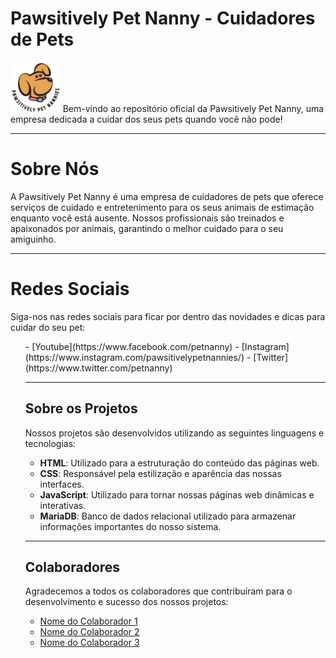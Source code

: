 <h1>Pawsitively Pet Nanny - Cuidadores de Pets</h1>

<img src="PAWSITIVELY.png" widht="80" height="80"></img>
Bem-vindo ao repositório oficial da Pawsitively Pet Nanny, uma empresa dedicada a cuidar dos seus pets quando você não pode!

---

<h1>Sobre Nós</h1>

<p>A Pawsitively Pet Nanny é uma empresa de cuidadores de pets que oferece serviços de cuidado e entretenimento para os seus animais de estimação enquanto você está ausente. Nossos profissionais são treinados e apaixonados por animais, garantindo o melhor cuidado para o seu amiguinho.</p>

---

<h1>Redes Sociais</h1>

<p>Siga-nos nas redes sociais para ficar por dentro das novidades e dicas para cuidar do seu pet:
<ul>
- [Youtube](https://www.facebook.com/petnanny)
- [Instagram](https://www.instagram.com/pawsitivelypetnannies/)
- [Twitter](https://www.twitter.com/petnanny)

</p>

---

## Sobre os Projetos

Nossos projetos são desenvolvidos utilizando as seguintes linguagens e tecnologias:

- **HTML**: Utilizado para a estruturação do conteúdo das páginas web.
- **CSS**: Responsável pela estilização e aparência das nossas interfaces.
- **JavaScript**: Utilizado para tornar nossas páginas web dinâmicas e interativas.
- **MariaDB**: Banco de dados relacional utilizado para armazenar informações importantes do nosso sistema.

---

## Colaboradores

Agradecemos a todos os colaboradores que contribuíram para o desenvolvimento e sucesso dos nossos projetos:

- [Nome do Colaborador 1](link_para_perfil_no_github)
- [Nome do Colaborador 2](link_para_perfil_no_github)
- [Nome do Colaborador 3](link_para_perfil_no_github)

